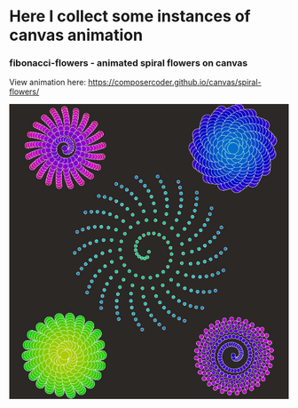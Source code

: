 # Here I collect some instances of canvas animation

### fibonacci-flowers - animated spiral flowers on canvas
View animation here: https://composercoder.github.io/canvas/spiral-flowers/

![Spital flowers screenshot](/spiral-flowers/spiral-flowers.jpg)
